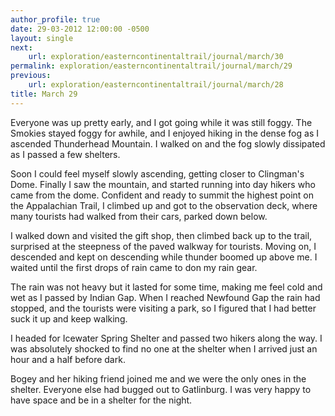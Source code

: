 ```yaml
---
author_profile: true
date: 29-03-2012 12:00:00 -0500
layout: single
next:
    url: exploration/easterncontinentaltrail/journal/march/30
permalink: exploration/easterncontinentaltrail/journal/march/29
previous:
    url: exploration/easterncontinentaltrail/journal/march/28
title: March 29
---
```

Everyone was up pretty early, and I got going while it was still foggy. The Smokies stayed foggy for awhile, and I enjoyed hiking in the dense fog as I ascended Thunderhead Mountain. I walked on and the fog slowly dissipated as I passed a few shelters.

Soon I could feel myself slowly ascending, getting closer to Clingman's Dome. Finally I saw the mountain, and started running into day hikers who came from the dome. Confident and ready to summit the highest point on the Appalachian Trail, I climbed up and got to the observation deck, where many tourists had walked from their cars, parked down below.

I walked down and visited the gift shop, then climbed back up to the trail, surprised at the steepness of the paved walkway for tourists. Moving on, I descended and kept on descending while thunder boomed up above me. I waited until the first drops of rain came to don my rain gear.

The rain was not heavy but it lasted for some time, making me feel cold and wet as I passed by Indian Gap. When I reached Newfound Gap the rain had stopped, and the tourists were visiting a park, so I figured that I had better suck it up and keep walking.

I headed for Icewater Spring Shelter and passed two hikers along the way. I was absolutely shocked to find no one at the shelter when I arrived just an hour and a half before dark.

Bogey and her hiking friend joined me and we were the only ones in the shelter. Everyone else had bugged out to Gatlinburg. I was very happy to have space and be in a shelter for the night.